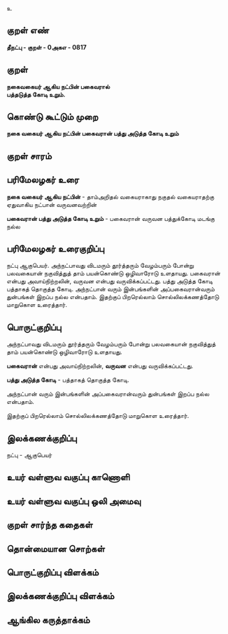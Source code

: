 உ

## குறள் எண் 

**தீநட்பு - குறள் - 0அகஎ - 0817**

## குறள் 

**நகைவகையர் ஆகிய நட்பின் பகைவரால்  
பத்தடுத்த கோடி உறும்.**

## கொண்டு கூட்டும் முறை

**நகை வகையர் ஆகிய நட்பின் பகைவரான் பத்து அடுத்த கோடி உறும்**

## குறள் சாரம் 


## பரிமேலழகர் உரை

**நகை வகையர் ஆகிய நட்பின்** - தாம்அறிதல் வகையராகாது நகுதல் வகையராதற்கு ஏதுவாகிய நட்பான் வருவனவற்றின் 

**பகைவரான் பத்து அடுத்த கோடி உறும்** - பகைவரான் வருவன பத்துக்கோடி மடங்கு நல்ல

## பரிமேலழகர் உரைகுறிப்பு   

நட்பு ஆகுபெயர். அந்நட்பாவது விடமரும் தூர்த்தரும் வேழம்பரும் போன்று பலவகையான் நகுவித்துத் தாம் பயன்கொண்டு ஒழிவாரோடு உளதாயது. பகைவரான் என்பது அவாய்நிற்றலின், வருவன என்பது வருவிக்கப்பட்டது. பத்து அடுத்த கோடி பத்தாகத் தொகுத்த கோடி. அந்நட்பான் வரும் இன்பங்களின் அப்பகைவரான்வரும் துன்பங்கள் இறப்ப நல்ல என்பதாம். இதற்குப் பிறரெல்லாம் சொல்லிலக்கணத்தோடு மாறுகொள உரைத்தார்.

## பொருட்குறிப்பு 

அந்நட்பாவது விடமரும் தூர்த்தரும் வேழம்பரும் போன்று பலவகையான் நகுவித்துத் தாம் பயன்கொண்டு ஒழிவாரோடு உளதாயது. 

**பகைவரான்** என்பது அவாய்நிற்றலின், **வருவன** என்பது வருவிக்கப்பட்டது. 

**பத்து அடுத்த கோடி** - பத்தாகத் தொகுத்த கோடி. 

அந்நட்பான் வரும் இன்பங்களின் அப்பகைவரான்வரும் துன்பங்கள் இறப்ப நல்ல என்பதாம். 

இதற்குப் பிறரெல்லாம் சொல்லிலக்கணத்தோடு மாறுகொள உரைத்தார்.

## இலக்கணக்குறிப்பு  

நட்பு - ஆகுபெயர்

## உயர் வள்ளுவ வகுப்பு காணொளி


## உயர் வள்ளுவ வகுப்பு ஒலி அமைவு 

 
## குறள் சார்ந்த கதைகள் 


## தொன்மையான சொற்கள்


## பொருட்குறிப்பு விளக்கம்


## இலக்கணக்குறிப்பு விளக்கம்


## ஆங்கில கருத்தாக்கம் 


